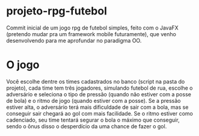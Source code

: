 # projeto-rpg-futebol
Commit inicial de um jogo rpg de futebol simples, feito com o JavaFX (pretendo mudar pra um framework mobile futuramente), que venho desenvolvendo para me aprofundar no paradigma OO.

# O jogo
Você escolhe dentre os times cadastrados no banco (script na pasta do projeto), cada time tem três jogadores, simulando futebol de rua, escolhe o adversário e seleciona o tipo de pressão (quando não estiver com a posse de bola) e o ritmo de jogo (quando estiver com a posse). Se a pressão estiver alta, o adversário terá mais dificuldade de sair com a bola, mas se conseguir sair chegará ao gol com mais facilidade. Se o ritmo estiver como cadenciado, seu time tentará segurar o bola o máximo que conseguir, sendo o ônus disso o desperdício da uma chance de fazer o gol.


